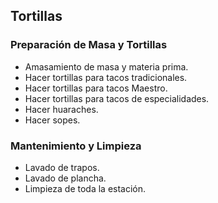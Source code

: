 ## Tortillas

### Preparación de Masa y Tortillas
- Amasamiento de masa y materia prima.
- Hacer tortillas para tacos tradicionales.
- Hacer tortillas para tacos Maestro.
- Hacer tortillas para tacos de especialidades.
- Hacer huaraches.
- Hacer sopes.

### Mantenimiento y Limpieza
- Lavado de trapos.
- Lavado de plancha.
- Limpieza de toda la estación.
